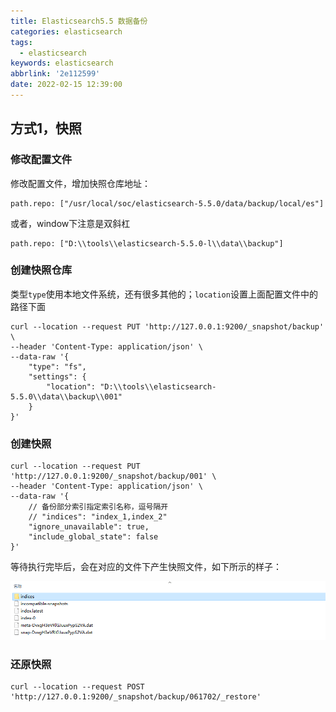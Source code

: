 ```yaml
---
title: Elasticsearch5.5 数据备份
categories: elasticsearch
tags:
  - elasticsearch
keywords: elasticsearch
abbrlink: '2e112599'
date: 2022-02-15 12:39:00
---
```



## 方式1，快照

### 修改配置文件

修改配置文件，增加快照仓库地址：

```properties
path.repo: ["/usr/local/soc/elasticsearch-5.5.0/data/backup/local/es"]
```

或者，window下注意是双斜杠

```properties
path.repo: ["D:\\tools\\elasticsearch-5.5.0-l\\data\\backup"]
```

### 创建快照仓库

类型`type`使用本地文件系统，还有很多其他的；`location`设置上面配置文件中的路径下面

```properties
curl --location --request PUT 'http://127.0.0.1:9200/_snapshot/backup' \
--header 'Content-Type: application/json' \
--data-raw '{
    "type": "fs",
    "settings": {
        "location": "D:\\tools\\elasticsearch-5.5.0\\data\\backup\\001"
    }
}'
```

### 创建快照

```properties
curl --location --request PUT 'http://127.0.0.1:9200/_snapshot/backup/001' \
--header 'Content-Type: application/json' \
--data-raw '{
    // 备份部分索引指定索引名称，逗号隔开
    // "indices": "index_1,index_2" 
    "ignore_unavailable": true,
    "include_global_state": false
}'
```

等待执行完毕后，会在对应的文件下产生快照文件，如下所示的样子：

![](images/001.png)

### 还原快照

```properties
curl --location --request POST 'http://127.0.0.1:9200/_snapshot/backup/061702/_restore'
```

